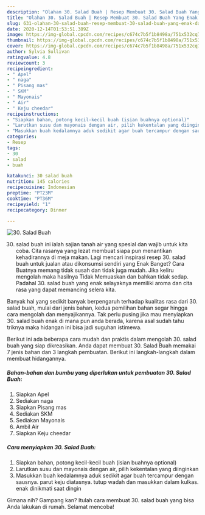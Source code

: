 ```yaml
---
description: "Olahan 30. Salad Buah | Resep Membuat 30. Salad Buah Yang Enak dan Simpel"
title: "Olahan 30. Salad Buah | Resep Membuat 30. Salad Buah Yang Enak dan Simpel"
slug: 631-olahan-30-salad-buah-resep-membuat-30-salad-buah-yang-enak-dan-simpel
date: 2020-12-14T01:53:51.389Z
image: https://img-global.cpcdn.com/recipes/c674c7b5f1b8498a/751x532cq70/30-salad-buah-foto-resep-utama.jpg
thumbnail: https://img-global.cpcdn.com/recipes/c674c7b5f1b8498a/751x532cq70/30-salad-buah-foto-resep-utama.jpg
cover: https://img-global.cpcdn.com/recipes/c674c7b5f1b8498a/751x532cq70/30-salad-buah-foto-resep-utama.jpg
author: Sylvia Sullivan
ratingvalue: 4.8
reviewcount: 3
recipeingredient:
- " Apel"
- " naga"
- " Pisang mas"
- " SKM"
- " Mayonais"
- " Air"
- " Keju cheedar"
recipeinstructions:
- "Siapkan bahan, potong kecil-kecil buah (isian buahnya optional)"
- "Larutkan susu dan mayonais dengan air, pilih kekentalan yang diinginkan"
- "Masukkan buah kedalamnya aduk sedikit agar buah tercampur dengan sausnya. parut keju diatasnya. tutup wadah dan masukkan dalam kulkas. enak dinikmati saat dingin"
categories:
- Resep
tags:
- 30
- salad
- buah

katakunci: 30 salad buah 
nutrition: 145 calories
recipecuisine: Indonesian
preptime: "PT23M"
cooktime: "PT36M"
recipeyield: "1"
recipecategory: Dinner

---
```



![30. Salad Buah](https://img-global.cpcdn.com/recipes/c674c7b5f1b8498a/751x532cq70/30-salad-buah-foto-resep-utama.jpg)


30. salad buah ini ialah sajian tanah air yang spesial dan wajib untuk kita coba. Cita rasanya yang lezat membuat siapa pun menantikan kehadirannya di meja makan.
Lagi mencari inspirasi resep 30. salad buah untuk jualan atau dikonsumsi sendiri yang Enak Banget? Cara Buatnya memang tidak susah dan tidak juga mudah. Jika keliru mengolah maka hasilnya Tidak Memuaskan dan bahkan tidak sedap. Padahal 30. salad buah yang enak selayaknya memiliki aroma dan cita rasa yang dapat memancing selera kita.



Banyak hal yang sedikit banyak berpengaruh terhadap kualitas rasa dari 30. salad buah, mulai dari jenis bahan, kedua pemilihan bahan segar hingga cara mengolah dan menyajikannya. Tak perlu pusing jika mau menyiapkan 30. salad buah enak di mana pun anda berada, karena asal sudah tahu triknya maka hidangan ini bisa jadi suguhan istimewa.


Berikut ini ada beberapa cara mudah dan praktis dalam mengolah 30. salad buah yang siap dikreasikan. Anda dapat membuat 30. Salad Buah memakai 7 jenis bahan dan 3 langkah pembuatan. Berikut ini langkah-langkah dalam membuat hidangannya.

<!--inarticleads1-->

##### Bahan-bahan dan bumbu yang diperlukan untuk pembuatan 30. Salad Buah:

1. Siapkan  Apel
1. Sediakan  naga
1. Siapkan  Pisang mas
1. Sediakan  SKM
1. Sediakan  Mayonais
1. Ambil  Air
1. Siapkan  Keju cheedar




<!--inarticleads2-->

##### Cara menyiapkan 30. Salad Buah:

1. Siapkan bahan, potong kecil-kecil buah (isian buahnya optional)
1. Larutkan susu dan mayonais dengan air, pilih kekentalan yang diinginkan
1. Masukkan buah kedalamnya aduk sedikit agar buah tercampur dengan sausnya. parut keju diatasnya. tutup wadah dan masukkan dalam kulkas. enak dinikmati saat dingin




Gimana nih? Gampang kan? Itulah cara membuat 30. salad buah yang bisa Anda lakukan di rumah. Selamat mencoba!
